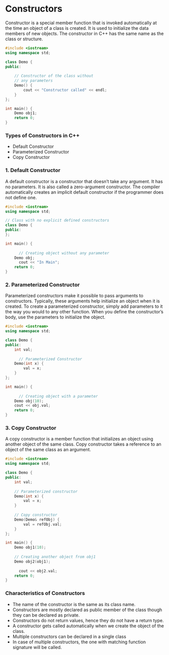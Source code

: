 # Constructors

Constructor is a special member function that is invoked automatically at the time an object of a class is created. It is used to initialize the data members of new objects. The constructor in C++ has the same name as the class or structure.

```cpp
#include <iostream>
using namespace std;

class Demo {
public:
  
    // Constructor of the class without
    // any parameters
    Demo() {
        cout << "Constructor called" << endl;
    }
};

int main() {
    Demo obj1;
    return 0;
}

```

### Types of Constructors in C++

- Default Constructor
- Parameterized Constructor
- Copy Constructor

### 1. Default Constructor
A default constructor is a constructor that doesn’t take any argument. It has no parameters. It is also called a zero-argument constructor. The compiler automatically creates an implicit default constructor if the programmer does not define one.

```cpp
#include <iostream>
using namespace std;

// Class with no explicit defined constructors
class Demo {
public:
};

int main() {
  
      // Creating object without any parameter
    Demo obj;
      cout << "In Main";
    return 0;
}
```


### 2. Parameterized Constructor
Parameterized constructors make it possible to pass arguments to constructors. Typically, these arguments help initialize an object when it is created. To create a parameterized constructor, simply add parameters to it the way you would to any other function. When you define the constructor’s body, use the parameters to initialize the object.

```cpp
#include <iostream>
using namespace std;

class Demo {
public:
    int val;
  
      // Parameterized Constructor
    Demo(int x) {
        val = x;
    }
};

int main() {
  
      // Creating object with a parameter
    Demo obj(10);
    cout << obj.val;
    return 0;
}

```


### 3. Copy Constructor

A copy constructor is a member function that initializes an object using another object of the same class. Copy constructor takes a reference to an object of the same class as an argument.

```cpp
#include <iostream>
using namespace std;

class Demo {
public:
    int val;
    
    // Parameterized constructor
    Demo(int x) {
        val = x;
    }
    
    // Copy constructor
    Demo(Demo& refObj) {
        val = refObj.val;
    }
};

int main() {
    Demo obj1(10);
    
    // Creating another object from obj1
    Demo obj2(obj1);
    
      cout << obj2.val;
    return 0;
}
```


### Characteristics of Constructors
- The name of the constructor is the same as its class name.
- Constructors are mostly declared as public member of the class though they can be declared as private.
- Constructors do not return values, hence they do not have a return type.
- A constructor gets called automatically when we create the object of the class.
- Multiple constructors can be declared in a single class
- In case of multiple constructors, the one with matching function signature will be called.
